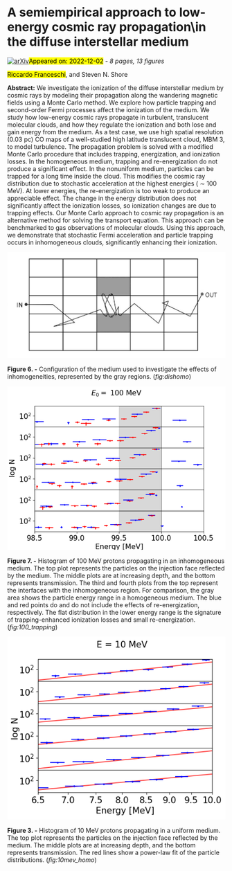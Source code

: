 <div class="macros" style="visibility:hidden;">
$\newcommand{\ensuremath}{}$
$\newcommand{\xspace}{}$
$\newcommand{\object}[1]{\texttt{#1}}$
$\newcommand{\farcs}{{.}''}$
$\newcommand{\farcm}{{.}'}$
$\newcommand{\arcsec}{''}$
$\newcommand{\arcmin}{'}$
$\newcommand{\ion}[2]{#1#2}$
$\newcommand{\textsc}[1]{\textrm{#1}}$
$\newcommand{\hl}[1]{\textrm{#1}}$</div>

<div class="macros" style="visibility:hidden;">
$\newcommand{\ensuremath}{}$
$\newcommand{\xspace}{}$
$\newcommand{\object}[1]{\texttt{#1}}$
$\newcommand{\farcs}{{.}''}$
$\newcommand{\farcm}{{.}'}$
$\newcommand{\arcsec}{''}$
$\newcommand{\arcmin}{'}$
$\newcommand{\ion}[2]{#1#2}$
$\newcommand{\textsc}[1]{\textrm{#1}}$
$\newcommand{\hl}[1]{\textrm{#1}}$</div>



<div id="title">

# A semiempirical approach to low-energy cosmic ray propagation\in the diffuse interstellar medium

</div>
<div id="comments">

[![arXiv](https://img.shields.io/badge/arXiv-2212.01281-b31b1b.svg)](https://arxiv.org/abs/2212.01281)<mark>Appeared on: 2022-12-02</mark> - _8 pages, 13 figures_

</div>
<div id="authors">

<mark>Riccardo Franceschi</mark>, and
        Steven N. Shore

</div>
<div id="abstract">

**Abstract:** We investigate the ionization of the diffuse interstellar medium by cosmic rays by modeling their propagation along the wandering magnetic fields using a Monte Carlo method. We explore how particle trapping and second-order Fermi processes affect the ionization of the medium. We study how low-energy cosmic rays propagate in turbulent, translucent molecular clouds, and how they regulate the ionization and both lose and gain energy from the medium. As a test case, we use high spatial resolution (0.03 pc) CO maps of a well-studied high latitude translucent cloud, MBM 3, to model turbulence.  The propagation problem is solved with a modified Monte Carlo procedure that includes trapping, energization, and ionization losses. In the homogeneous medium, trapping and re-energization do not produce a significant effect. In the nonuniform medium, particles can be trapped for a long time inside the cloud. This modifies the cosmic ray distribution due to stochastic acceleration at the highest energies ( $\sim$ 100 MeV). At lower energies, the re-energization is too weak to produce an appreciable effect. The change in the energy distribution does not significantly affect the ionization losses, so ionization changes are due to trapping effects. Our Monte Carlo approach to cosmic ray propagation is an alternative method for solving the transport equation. This approach can be benchmarked to gas observations of molecular clouds. Using this approach, we demonstrate that stochastic Fermi acceleration and particle trapping occurs in inhomogeneous clouds, significantly enhancing their ionization.

</div>

<div id="div_fig1">

<img src="tmp_2212.01281/./pictures/dishomo.jpg" alt="Fig6" width="100%"/>

**Figure 6. -** Configuration of the medium used to investigate the effects of inhomogeneities, represented by the gray regions. (*fig:dishomo*)

</div>
<div id="div_fig2">

<img src="tmp_2212.01281/./pictures/trapping_100.png" alt="Fig7" width="100%"/>

**Figure 7. -** Histogram of 100 MeV protons propagating in an inhomogeneous medium. The top plot represents the particles on the injection face reflected by the medium. The middle plots are at increasing depth, and the bottom represents transmission. The third and fourth plots from the top represent the interfaces with the inhomogeneous region. For comparison, the gray area shows the particle energy range in a homogeneous medium. The blue and red points do and do not include the effects of re-energization, respectively. The flat distribution in the lower energy range is the signature of trapping-enhanced ionization losses and small re-energization. (*fig:100_trapping*)

</div>
<div id="div_fig3">

<img src="tmp_2212.01281/./pictures/homo_10.png" alt="Fig3" width="100%"/>

**Figure 3. -** Histogram of 10 MeV protons propagating in a uniform medium. The top plot represents the particles on the injection face reflected by the medium. The middle plots are at increasing depth, and the bottom represents transmission. The red lines show a power-law fit of the particle distributions. (*fig:10mev_homo*)

</div>